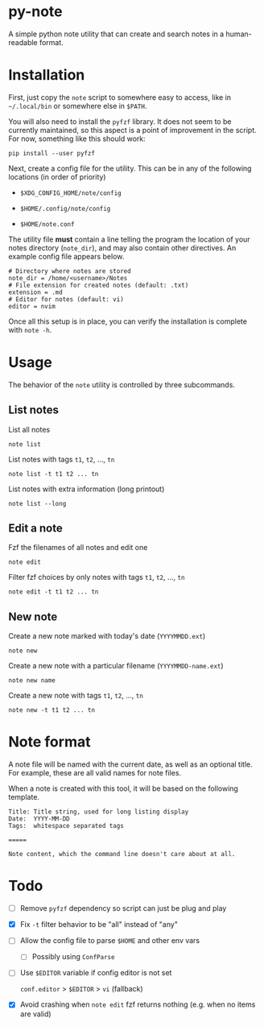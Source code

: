 # py-note

A simple python note utility that can create and search notes in a
human-readable format. 

# Installation

First, just copy the `note` script to somewhere easy to access, like in
`~/.local/bin` or somewhere else in `$PATH`.

You will also need to install the `pyfzf` library. It does not seem to be
currently maintained, so this aspect is a point of improvement in the script.
For now, something like this should work:

```
pip install --user pyfzf 
```

Next, create a config file for the utility. This can be in any of the following
locations (in order of priority)

- `$XDG_CONFIG_HOME/note/config`

- `$HOME/.config/note/config`

- `$HOME/note.conf`

The utility file **must** contain a line telling the program the location of your
notes directory (`note_dir`), and may also contain other directives. An example
config file appears below.

```
# Directory where notes are stored
note_dir = /home/<username>/Notes
# File extension for created notes (default: .txt)
extension = .md
# Editor for notes (default: vi)
editor = nvim
```

Once all this setup is in place, you can verify the installation is complete
with `note -h`. 

# Usage

The behavior of the `note` utility is controlled by three subcommands.

## List notes

List all notes

```
note list
```

List notes with tags `t1`, `t2`, ..., `tn`

```
note list -t t1 t2 ... tn
```

List notes with extra information (long printout)

```
note list --long
```

## Edit a note

Fzf the filenames of all notes and edit one

```
note edit
```

Filter fzf choices by only notes with tags `t1`, `t2`, ..., `tn`

```
note edit -t t1 t2 ... tn
```

## New note

Create a new note marked with today's date (`YYYYMMDD.ext`)

```
note new
```

Create a new note with a particular filename (`YYYYMMDD-name.ext`)

```
note new name
```

Create a new note with tags `t1`, `t2`, ..., `tn`

```
note new -t t1 t2 ... tn
```

# Note format

A note file will be named with the current date, as well as an optional title.
For example, these are all valid names for note files.

When a note is created with this tool, it will be based on the following
template.

```
Title: Title string, used for long listing display
Date:  YYYY-MM-DD
Tags:  whitespace separated tags

=====

Note content, which the command line doesn't care about at all.
```

# Todo

- [ ] Remove `pyfzf` dependency so script can just be plug and play

- [x] Fix `-t` filter behavior to be "all" instead of "any"

- [ ] Allow the config file to parse `$HOME` and other env vars

  - [ ] Possibly using `ConfParse`

- [ ] Use `$EDITOR` variable if config editor is not set

    `conf.editor` > `$EDITOR` > `vi` (fallback)

- [x] Avoid crashing when `note edit` fzf returns nothing (e.g. when no items
    are valid)
